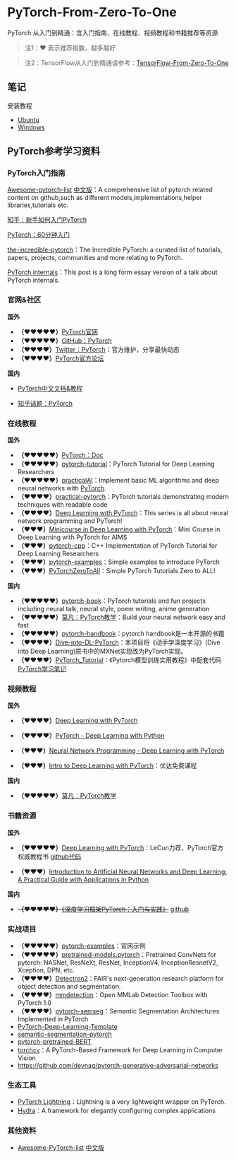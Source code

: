 # PyTorch-From-Zero-To-One
PyTorch 从入门到精通：含入门指南、在线教程、视频教程和书籍推荐等资源

> 注1：♥ 表示推荐指数，越多越好

> 注2：TensorFlow从入门到精通请参考：[TensorFlow-From-Zero-To-One](https://github.com/amusi/TensorFlow-From-Zero-To-One)

## 笔记

安装教程

- [Ubuntu](examples/Python1.0_Install.md)
- [Windows](https://blog.csdn.net/amusi1994/article/details/80077667)

## PyTorch参考学习资料

### PyTorch入门指南

[Awesome-pytorch-list](https://github.com/bharathgs/Awesome-pytorch-list)  [中文版]( https://github.com/xavier-zy/Awesome-pytorch-list-CNVersion )：A comprehensive list of pytorch related content on github,such as different models,implementations,helper libraries,tutorials etc.

[知乎：新手如何入门PyTorch](https://www.zhihu.com/question/55720139)

[PyTorch：60分钟入门](http://pytorch.org/tutorials/)

[the-incredible-pytorch](https://github.com/ritchieng/the-incredible-pytorch)：The Incredible PyTorch: a curated list of tutorials, papers, projects, communities and more relating to PyTorch.

[PyTorch internals](http://blog.ezyang.com/2019/05/pytorch-internals/)：This post is a long form essay version of a talk about PyTorch internals.

### 官网&社区

**国外**

- **（♥♥♥♥♥）**[PyTorch官网](http://pytorch.org/)
- **（♥♥♥♥♥）**[GitHub：PyTorch](https://github.com/pytorch/pytorch)
- **（♥♥♥♥）**[Twitter：PyTorch](https://twitter.com/pytorch)：官方维护，分享最快动态
- **（♥♥♥♥）**[PyTorch官方论坛](https://discuss.pytorch.org/)

**国内**

- [PyTorch中文文档&教程](https://pytorch.apachecn.org/#/)

- [知乎话题：PyTorch](https://www.zhihu.com/topic/20075993/hot)

### 在线教程

**国外**

- **（♥♥♥♥♥）**[PyTorch：Doc](http://pytorch.org/docs/)
- **（♥♥♥♥♥）**[pytorch-tutorial](https://github.com/yunjey/pytorch-tutorial)：PyTorch Tutorial for Deep Learning Researchers
- **（♥♥♥♥♥）**[practicalAI](https://github.com/GokuMohandas/practicalAI/)：Implement basic ML algorithms and deep neural networks with [PyTorch](https://pytorch.org/).
- **（♥♥♥♥）**[practical-pytorch](https://github.com/spro/practical-pytorch)：PyTorch tutorials demonstrating modern techniques with readable code
- **（♥♥♥♥）**[Deep Learning with PyTorch](http://deeplizard.com/learn/playlist/PLZbbT5o_s2xrfNyHZsM6ufI0iZENK9xgG)：This series is all about neural network programming and PyTorch! 
- **（♥♥♥）**[Minicourse in Deep Learning with PyTorch](https://github.com/Atcold/pytorch-Deep-Learning-Minicourse)：Mini Course in Deep Learning with PyTorch for AIMS
- **（♥♥♥）**[pytorch-cpp]( https://github.com/prabhuomkar/pytorch-cpp )：C++ Implementation of PyTorch Tutorial for Deep Learning Researchers
- **（♥♥♥）**[pytorch-examples](https://github.com/jcjohnson/pytorch-examples)：Simple examples to introduce PyTorch
- **（♥♥♥）**[PyTorchZeroToAll](https://github.com/hunkim/PyTorchZeroToAll)：Simple PyTorch Tutorials Zero to ALL!

**国内**

- **（♥♥♥♥♥）**[pytorch-book](https://github.com/chenyuntc/pytorch-book)：PyTorch tutorials and fun projects including neural talk, neural style, poem writing, anime generation
- **（♥♥♥♥♥）**[莫凡：PyTorch教学](https://morvanzhou.github.io/tutorials/machine-learning/torch/)：Build your neural network easy and fast
- **（♥♥♥♥♥）**[pytorch-handbook](https://github.com/zergtant/pytorch-handbook)：pytorch handbook是一本开源的书籍
- **（♥♥♥♥）**[Dive-into-DL-PyTorch](https://github.com/ShusenTang/Dive-into-DL-PyTorch)：本项目将《动手学深度学习》(Dive into Deep Learning)原书中的MXNet实现改为PyTorch实现。
- **（♥♥♥♥）**[PyTorch_Tutorial](https://github.com/tensor-yu/PyTorch_Tutorial)：《Pytorch模型训练实用教程》中配套代码 [PyTorch学习笔记](https://zhuanlan.zhihu.com/c_1056853059086430208)

### 视频教程

**国外**

- **（♥♥♥♥）**[Deep Learning with PyTorch]( https://www.youtube.com/playlist?list=PLyMom0n-MBroupZiLfVSZqK5asX8KfoHL )

-  **（♥♥♥♥）**[PyTorch - Deep Learning with Python](https://www.youtube.com/playlist?list=PLQVvvaa0QuDdeMyHEYc0gxFpYwHY2Qfdh)

- **（♥♥♥）**[Neural Network Programming - Deep Learning with PyTorch](https://www.youtube.com/watch?v=v5cngxo4mIg&list=PLZbbT5o_s2xrfNyHZsM6ufI0iZENK9xgG)  
- **（♥♥♥）**[Intro to Deep Learning with PyTorch](https://cn.udacity.com/course/deep-learning-pytorch--ud188)：优达免费课程

**国内**

- **（♥♥♥♥♥）**[莫凡：PyTorch教学](https://morvanzhou.github.io/tutorials/machine-learning/torch/)

### 书籍资源

**国外**

-  **（♥♥♥♥♥）**[Deep Learning with PyTorch](https://www.manning.com/books/deep-learning-with-pytorch)：LeCun力荐，PyTorch官方权威教程书  [github代码]( https://github.com/deep-learning-with-pytorch/dlwpt-code )

- **（♥♥♥）**[Introduction to Artificial Neural Networks and Deep Learning: A Practical Guide with Applications in Python](https://github.com/rasbt/deep-learning-book)

**国内**

- ~~**（♥♥♥♥♥）**[《深度学习框架PyTorch：入门与实践》](https://book.douban.com/subject/27624483/)~~  [github](https://github.com/chenyuntc/pytorch-book)

### 实战项目

- **（♥♥♥♥♥）**[pytorch-examples](https://github.com/pytorch/examples)：官网示例
- **（♥♥♥♥♥）**[pretrained-models.pytorch](https://github.com/Cadene/pretrained-models.pytorch)：Pretrained ConvNets for pytorch: NASNet, ResNeXt, ResNet, InceptionV4, InceptionResnetV2, Xception, DPN, etc.
- **（♥♥♥♥）**[Detectron2]( https://github.com/facebookresearch/detectron2)：FAIR's next-generation research platform for object detection and segmentation.
- **（♥♥♥♥）**[mmdetection](https://github.com/open-mmlab/mmdetection)：Open MMLab Detection Toolbox with PyTorch 1.0
- **（♥♥♥♥）**[pytorch-semseg](https://github.com/meetshah1995/pytorch-semseg)：Semantic Segmentation Architectures Implemented in PyTorch
- [PyTorch-Deep-Learning-Template](https://github.com/FrancescoSaverioZuppichini/PyTorch-Deep-Learning-Template)
- [semantic-segmentation-pytorch](https://github.com/CSAILVision/semantic-segmentation-pytorch)
- [pytorch-pretrained-BERT](https://github.com/huggingface/pytorch-pretrained-BERT)
- [torchcv](https://github.com/youansheng/torchcv)：A PyTorch-Based Framework for Deep Learning in Computer Vision
- https://github.com/devnag/pytorch-generative-adversarial-networks

### 生态工具

- [PyTorch Lightning](https://github.com/williamFalcon/pytorch-lightning)：Lightning is a very lightweight wrapper on PyTorch.
- [Hydra]( https://hydra.cc/ )：A framework for elegantly configuring complex applications 

### 其他资料

- [Awesome-PyTorch-list](https://github.com/bharathgs/Awesome-pytorch-list)   [中文版](https://github.com/xavier-zy/Awesome-pytorch-list-CNVersion)